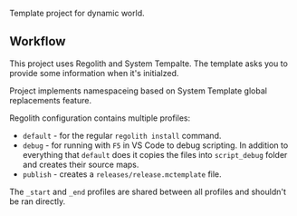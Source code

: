 Template project for dynamic world.

## Workflow
This project uses Regolith and System Tempalte. The template asks you to provide some information when it's initialzed. 

Project implements namespaceing based on System Template global replacements feature.

Regolith configuration contains multiple profiles:
- `default` - for the regular `regolith install` command.
- `debug` - for running with `F5` in VS Code to debug scripting. In addition to everything that `default` does it copies the files into `script_debug` folder and creates their source maps.
- `publish` - creates a `releases/release.mctemplate` file.

The `_start` and `_end` profiles are shared between all profiles and shouldn't be ran directly.

